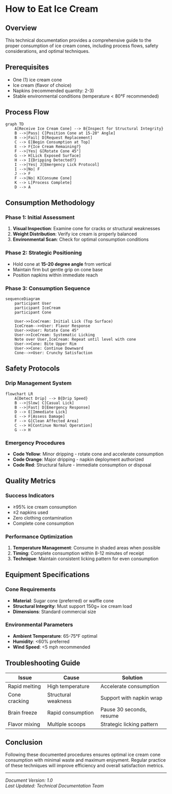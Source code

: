 # How to Eat Ice Cream

## Overview
This technical documentation provides a comprehensive guide to the proper consumption of ice cream cones, including process flows, safety considerations, and optimal techniques.

## Prerequisites
- One (1) ice cream cone
- Ice cream (flavor of choice)
- Napkins (recommended quantity: 2-3)
- Stable environmental conditions (temperature < 80°F recommended)

## Process Flow

```mermaid
graph TD
    A[Receive Ice Cream Cone] --> B{Inspect for Structural Integrity}
    B -->|Pass| C[Position Cone at 15-20° Angle]
    B -->|Fail| D[Request Replacement]
    C --> E[Begin Consumption at Top]
    E --> F{Ice Cream Remaining?}
    F -->|Yes| G[Rotate Cone 45°]
    G --> H[Lick Exposed Surface]
    H --> I{Dripping Detected?}
    I -->|Yes| J[Emergency Lick Protocol]
    I -->|No| F
    J --> F
    F -->|No| K[Consume Cone]
    K --> L[Process Complete]
    D --> A
```

## Consumption Methodology

### Phase 1: Initial Assessment
1. **Visual Inspection**: Examine cone for cracks or structural weaknesses
2. **Weight Distribution**: Verify ice cream is properly balanced
3. **Environmental Scan**: Check for optimal consumption conditions

### Phase 2: Strategic Positioning
- Hold cone at **15-20 degree angle** from vertical
- Maintain firm but gentle grip on cone base
- Position napkins within immediate reach

### Phase 3: Consumption Sequence

```mermaid
sequenceDiagram
    participant User
    participant IceCream
    participant Cone
    
    User->>IceCream: Initial Lick (Top Surface)
    IceCream-->>User: Flavor Response
    User->>User: Rotate Cone 45°
    User->>IceCream: Systematic Licking
    Note over User,IceCream: Repeat until level with cone
    User->>Cone: Bite Upper Rim
    User->>Cone: Continue Downward
    Cone-->>User: Crunchy Satisfaction
```

## Safety Protocols

### Drip Management System
```mermaid
flowchart LR
    A[Detect Drip] --> B{Drip Speed}
    B -->|Slow| C[Casual Lick]
    B -->|Fast| D[Emergency Response]
    D --> E[Immediate Lick]
    E --> F[Assess Damage]
    F --> G[Clean Affected Area]
    C --> H[Continue Normal Operation]
    G --> H
```

### Emergency Procedures
- **Code Yellow**: Minor dripping - rotate cone and accelerate consumption
- **Code Orange**: Major dripping - napkin deployment authorized
- **Code Red**: Structural failure - immediate consumption or disposal

## Quality Metrics

### Success Indicators
- ≥95% ice cream consumption
- ≤2 napkins used
- Zero clothing contamination
- Complete cone consumption

### Performance Optimization
1. **Temperature Management**: Consume in shaded areas when possible
2. **Timing**: Complete consumption within 8-12 minutes of receipt
3. **Technique**: Maintain consistent licking pattern for even consumption

## Equipment Specifications

### Cone Requirements
- **Material**: Sugar cone (preferred) or waffle cone
- **Structural Integrity**: Must support 150g+ ice cream load
- **Dimensions**: Standard commercial size

### Environmental Parameters
- **Ambient Temperature**: 65-75°F optimal
- **Humidity**: <60% preferred
- **Wind Speed**: <5 mph recommended

## Troubleshooting Guide

| Issue | Cause | Solution |
|-------|-------|----------|
| Rapid melting | High temperature | Accelerate consumption |
| Cone cracking | Structural weakness | Support with napkin wrap |
| Brain freeze | Rapid consumption | Pause 30 seconds, resume |
| Flavor mixing | Multiple scoops | Strategic licking pattern |

## Conclusion
Following these documented procedures ensures optimal ice cream cone consumption with minimal waste and maximum enjoyment. Regular practice of these techniques will improve efficiency and overall satisfaction metrics.

---
*Document Version: 1.0*  
*Last Updated: Technical Documentation Team*